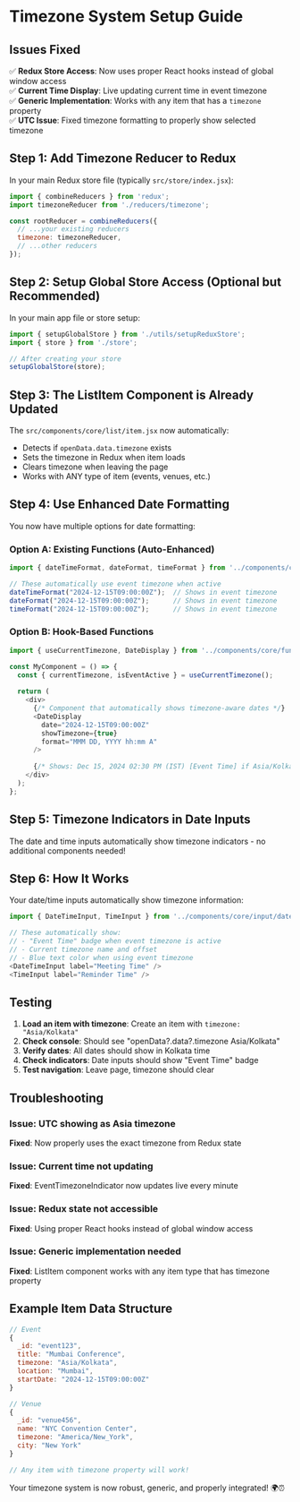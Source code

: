 # Timezone System Setup Guide

## Issues Fixed

✅ **Redux Store Access**: Now uses proper React hooks instead of global window access  
✅ **Current Time Display**: Live updating current time in event timezone  
✅ **Generic Implementation**: Works with any item that has a `timezone` property  
✅ **UTC Issue**: Fixed timezone formatting to properly show selected timezone  

## Step 1: Add Timezone Reducer to Redux

In your main Redux store file (typically `src/store/index.jsx`):

```javascript
import { combineReducers } from 'redux';
import timezoneReducer from './reducers/timezone';

const rootReducer = combineReducers({
  // ...your existing reducers
  timezone: timezoneReducer,
  // ...other reducers
});
```

## Step 2: Setup Global Store Access (Optional but Recommended)

In your main app file or store setup:

```javascript
import { setupGlobalStore } from './utils/setupReduxStore';
import { store } from './store';

// After creating your store
setupGlobalStore(store);
```

## Step 3: The ListItem Component is Already Updated

The `src/components/core/list/item.jsx` now automatically:
- Detects if `openData.data.timezone` exists
- Sets the timezone in Redux when item loads
- Clears timezone when leaving the page
- Works with ANY type of item (events, venues, etc.)

## Step 4: Use Enhanced Date Formatting

You now have multiple options for date formatting:

### Option A: Existing Functions (Auto-Enhanced)
```javascript
import { dateTimeFormat, dateFormat, timeFormat } from '../components/core/functions/date';

// These automatically use event timezone when active
dateTimeFormat("2024-12-15T09:00:00Z");  // Shows in event timezone
dateFormat("2024-12-15T09:00:00Z");      // Shows in event timezone
timeFormat("2024-12-15T09:00:00Z");      // Shows in event timezone
```

### Option B: Hook-Based Functions
```javascript
import { useCurrentTimezone, DateDisplay } from '../components/core/functions/date';

const MyComponent = () => {
  const { currentTimezone, isEventActive } = useCurrentTimezone();
  
  return (
    <div>
      {/* Component that automatically shows timezone-aware dates */}
      <DateDisplay 
        date="2024-12-15T09:00:00Z" 
        showTimezone={true} 
        format="MMM DD, YYYY hh:mm A"
      />
      
      {/* Shows: Dec 15, 2024 02:30 PM (IST) [Event Time] if Asia/Kolkata is active */}
    </div>
  );
};
```

## Step 5: Timezone Indicators in Date Inputs

The date and time inputs automatically show timezone indicators - no additional components needed!

## Step 6: How It Works

Your date/time inputs automatically show timezone information:

```javascript
import { DateTimeInput, TimeInput } from '../components/core/input/date';

// These automatically show:
// - "Event Time" badge when event timezone is active
// - Current timezone name and offset
// - Blue text color when using event timezone
<DateTimeInput label="Meeting Time" />
<TimeInput label="Reminder Time" />
```

## Testing

1. **Load an item with timezone**: Create an item with `timezone: "Asia/Kolkata"`
2. **Check console**: Should see "openData?.data?.timezone Asia/Kolkata"
3. **Verify dates**: All dates should show in Kolkata time
4. **Check indicators**: Date inputs should show "Event Time" badge
5. **Test navigation**: Leave page, timezone should clear

## Troubleshooting

### Issue: UTC showing as Asia timezone
**Fixed**: Now properly uses the exact timezone from Redux state

### Issue: Current time not updating
**Fixed**: EventTimezoneIndicator now updates live every minute

### Issue: Redux state not accessible
**Fixed**: Using proper React hooks instead of global window access

### Issue: Generic implementation needed
**Fixed**: ListItem component works with any item type that has timezone property

## Example Item Data Structure

```javascript
// Event
{
  _id: "event123",
  title: "Mumbai Conference",
  timezone: "Asia/Kolkata",
  location: "Mumbai",
  startDate: "2024-12-15T09:00:00Z"
}

// Venue
{
  _id: "venue456", 
  name: "NYC Convention Center",
  timezone: "America/New_York",
  city: "New York"
}

// Any item with timezone property will work!
```

Your timezone system is now robust, generic, and properly integrated! 🌍⏰ 